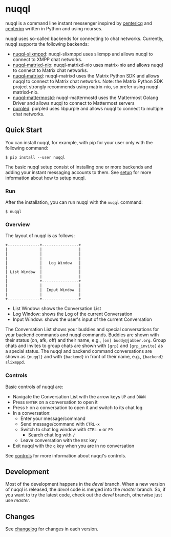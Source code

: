 # nuqql

nuqql is a command line instant messenger inspired by
[centericq](http://thekonst.net/centericq/) and
[centerim](http://www.centerim.org) written in Python and using ncurses.

nuqql uses so-called backends for connecting to chat networks. Currently, nuqql
supports the following backends:
* [nuqql-slixmppd](https://github.com/hwipl/nuqql-slixmppd): nuqql-slixmppd
  uses slixmpp and allows nuqql to connect to XMPP chat networks.
* [nuqql-matrixd-nio](https://github.com/hwipl/nuqql-matrixd-nio):
  nuqql-matrixd-nio uses matrix-nio and allows nuqql to connect to Matrix chat
  networks.
* [nuqql-matrixd](https://github.com/hwipl/nuqql-matrixd): nuqql-matrixd uses
  the Matrix Python SDK and allows nuqql to connect to Matrix chat networks.
  Note: the Matrix Python SDK project strongly recommends using matrix-nio, so
  prefer using nuqql-matrixd-nio.
* [nuqql-mattermostd](https://github.com/hwipl/nuqql-mattermostd):
  nuqql-mattermostd uses the Mattermost Golang Driver and allows nuqql to
  connect to Mattermost servers
* [purpled](https://github.com/hwipl/purpled): purpled uses libpurple and
  allows nuqql to connect to multiple chat networks.


## Quick Start

You can install nuqql, for example, with pip for your user only with the
following command:

```console
$ pip install --user nuqql
```

The basic nuqql setup consist of installing one or more backends and adding
your instant messaging accounts to them. See [setup](doc/setup.md) for more
information about how to setup nuqql.

### Run

After the installation, you can run nuqql with the `nuqql` command:

```console
$ nuqql
```

### Overview

The layout of nuqql is as follows:

```
+--------------+----------------+
|              |                |
|              |                |
|              |                |
|              |   Log Window   |
|              |                |
| List Window  |                |
|              |                |
|              +----------------+
|              |                |
|              |  Input Window  |
|              |                |
+--------------+----------------+
```

* List Window: shows the Conversation List
* Log Window: shows the Log of the current Conversation
* Input Window: shows the user's input of the current Conversation

The Conversation List shows your buddies and special conversations for your
backend commands and nuqql commands. Buddies are shown with their status (on,
afk, off) and their name, e.g., `[on] buddy@jabber.org`. Group chats and
invites to group chats are shown with `[grp]` and `[grp_invite]` as a special
status. The nuqql and backend command conversations are shown as `{nuqql}` and
with `{backend}` in front of their name, e.g., `{backend} slixmppd`.

### Controls

Basic controls of nuqql are:

* Navigate the Conversation List with the arrow keys `UP` and `DOWN`
* Press `ENTER` on a conversation to open it
* Press `h` on a conversation to open it and switch to its chat log
* In a conversation:
  * Enter your message/command
  * Send message/command with `CTRL-x`
  * Switch to chat log window with `CTRL-o` or `F9`
    * Search chat log with `/`
  * Leave conversation with the `ESC` key
* Exit nuqql with the `q` key when you are in no conversation

See [controls](doc/controls.md) for more information about nuqql's controls.


## Development

Most of the development happens in the *devel* branch. When a new version of
nuqql is released, the *devel* code is merged into the *master* branch. So,
if you want to try the latest code, check out the *devel* branch, otherwise
just use *master*.


## Changes

See [changelog](CHANGELOG.md) for changes in each version.
